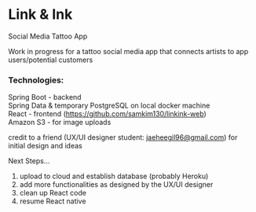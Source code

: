 # Link & Ink
Social Media Tattoo App

Work in progress for a tattoo social media app that connects artists to app users/potential customers

### Technologies:
  Spring Boot - backend\
  Spring Data & temporary PostgreSQL on local docker machine\
  React - frontend (https://github.com/samkim130/linkink-web) \
  Amazon S3 - for image uploads


credit to a friend (UX/UI designer student: jaeheegil96@gmail.com) for initial design and ideas

Next Steps...
1. upload to cloud and establish database (probably Heroku)
2. add more functionalities as designed by the UX/UI designer
3. clean up React code
4. resume React native

